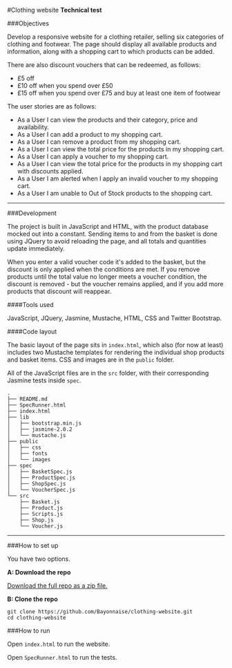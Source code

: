 #Clothing website
**Technical test**

###Objectives

Develop a responsive website for a clothing retailer, selling six categories of clothing and footwear. The page should display all available products and information, along with a shopping cart to which products can be added.

There are also discount vouchers that can be redeemed, as follows:
- £5 off
- £10 off when you spend over £50
- £15 off when you spend over £75 and buy at least one item of footwear

The user stories are as follows:
- As a User I can view the products and their category, price and availability.
- As a User I can add a product to my shopping cart.
- As a User I can remove a product from my shopping cart.
- As a User I can view the total price for the products in my shopping cart.
- As a User I can apply a voucher to my shopping cart.
- As a User I can view the total price for the products in my shopping cart with discounts applied.
- As a User I am alerted when I apply an invalid voucher to my shopping cart.
- As a User I am unable to Out of Stock products to the shopping cart.

---

###Development

The project is built in JavaScript and HTML, with the product database mocked out into a constant. Sending items to and from the basket is done using JQuery to avoid reloading the page, and all totals and quantities update immediately. 

When you enter a valid voucher code it's added to the basket, but the discount is only applied when the conditions are met. If you remove products until the total value no longer meets a voucher condition, the discount is removed - but the voucher remains applied, and if you add more products that discount will reappear.

####Tools used

JavaScript, JQuery, Jasmine, Mustache, HTML, CSS and Twitter Bootstrap.

####Code layout

The basic layout of the page sits in `index.html`, which also (for now at least) includes two Mustache templates for rendering the individual shop products and basket items. CSS and images are in the `public` folder.

All of the JavaScript files are in the `src` folder, with their corresponding Jasmine tests inside `spec`.

```shell
.
├── README.md
├── SpecRunner.html
├── index.html
├── lib
│   ├── bootstrap.min.js
│   ├── jasmine-2.0.2
│   └── mustache.js
├── public
│   ├── css
│   ├── fonts
│   └── images
├── spec
│   ├── BasketSpec.js
│   ├── ProductSpec.js
│   ├── ShopSpec.js
│   └── VoucherSpec.js
└── src
    ├── Basket.js
    ├── Product.js
    ├── Scripts.js
    ├── Shop.js
    └── Voucher.js
```

---

###How to set up

You have two options.

**A: Download the repo**

[Download the full repo as a zip file.](https://github.com/Bayonnaise/clothing-website/archive/master.zip)

**B: Clone the repo**

```shell
git clone https://github.com/Bayonnaise/clothing-website.git
cd clothing-website
```

###How to run

Open `index.html` to run the website.

Open `SpecRunner.html` to run the tests.
